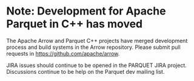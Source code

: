 <!---
  Licensed under the Apache License, Version 2.0 (the "License");
  you may not use this file except in compliance with the License.
  You may obtain a copy of the License at

   http://www.apache.org/licenses/LICENSE-2.0

  Unless required by applicable law or agreed to in writing, software
  distributed under the License is distributed on an "AS IS" BASIS,
  WITHOUT WARRANTIES OR CONDITIONS OF ANY KIND, either express or implied.
  See the License for the specific language governing permissions and
  limitations under the License. See accompanying LICENSE file.
-->

# Note: Development for Apache Parquet in C++ has moved

The Apache Arrow and Parquet C++ projects have merged development process and
build systems in the Arrow repository. Please submit pull requests in
https://github.com/apache/arrow.

JIRA issues should continue to be opened in the PARQUET JIRA project.
Discussions continue to be help on the Parquet dev mailing list.
